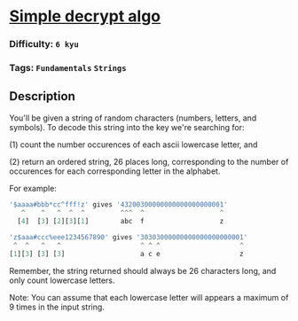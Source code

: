 # [Simple decrypt algo](https://www.codewars.com/kata/58693136b98de0e4910001ab)

### Difficulty: `6 kyu`

### Tags: `Fundamentals` `Strings`

## Description

You'll be given a string of random characters (numbers, letters, and symbols). To decode this string into the key we're searching for:

(1) count the number occurences of each ascii lowercase letter, and

(2) return an ordered string, 26 places long, corresponding to the number of occurences for each corresponding letter in the alphabet.

For example:

```js
'$aaaa#bbb*cc^fff!z' gives '43200300000000000000000001'
   ^    ^   ^  ^  ^         ^^^  ^                   ^
  [4]  [3] [2][3][1]        abc  f                   z
  
'z$aaa#ccc%eee1234567890' gives '30303000000000000000000001'
 ^  ^   ^   ^                    ^ ^ ^                    ^
[1][3] [3] [3]                   a c e                    z
```

Remember, the string returned should always be 26 characters long, and only count lowercase letters.

Note: You can assume that each lowercase letter will appears a maximum of 9 times in the input string.

